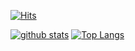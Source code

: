 [![Hits](https://hits.seeyoufarm.com/api/count/incr/badge.svg?url=https%3A%2F%2Fgithub.com%2Fgeunu97&count_bg=%23F9F5F5&title_bg=%238BD8E5&icon=microsoftedge.svg&icon_color=%23E7E7E7&title=hits&edge_flat=false)](https://hits.seeyoufarm.com)

[![github stats](https://github-readme-stats.vercel.app/api?username=geunu97&show_icons=true&theme=dracula)](https://github.com/anuraghazra/github-readme-stats)  [![Top Langs](https://github-readme-stats.vercel.app/api/top-langs/?username=geunu97&layout=default&show_icons=true&theme=dracula)](https://github.com/geunu97/github-readme-stats)
